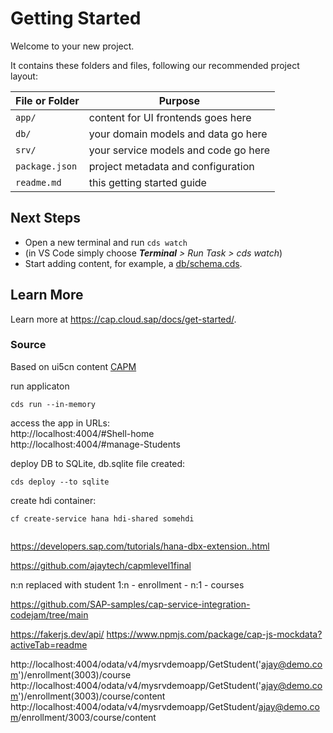 # Getting Started

Welcome to your new project.

It contains these folders and files, following our recommended project layout:

File or Folder | Purpose
---------|----------
`app/` | content for UI frontends goes here
`db/` | your domain models and data go here
`srv/` | your service models and code go here
`package.json` | project metadata and configuration
`readme.md` | this getting started guide


## Next Steps

- Open a new terminal and run `cds watch`
- (in VS Code simply choose _**Terminal** > Run Task > cds watch_)
- Start adding content, for example, a [db/schema.cds](db/schema.cds).


## Learn More

Learn more at https://cap.cloud.sap/docs/get-started/.

### Source
Based on ui5cn content [CAPM](https://www.lab.ui5cn.com/docs/creating-custom-ui5-app)  




run applicaton
```
cds run --in-memory
```

access the app in URLs:  
http://localhost:4004/#Shell-home  
http://localhost:4004/#manage-Students

deploy DB to SQLite, db.sqlite file created:  
```
cds deploy --to sqlite
```

create hdi container:  
```
cf create-service hana hdi-shared somehdi
```

```

```

https://developers.sap.com/tutorials/hana-dbx-extension..html


https://github.com/ajaytech/capmlevel1final

n:n replaced with student 1:n - enrollment - n:1 - courses

https://github.com/SAP-samples/cap-service-integration-codejam/tree/main

https://fakerjs.dev/api/
https://www.npmjs.com/package/cap-js-mockdata?activeTab=readme

http://localhost:4004/odata/v4/mysrvdemoapp/GetStudent('ajay@demo.com')/enrollment(3003)/course
http://localhost:4004/odata/v4/mysrvdemoapp/GetStudent('ajay@demo.com')/enrollment(3003)/course/content
http://localhost:4004/odata/v4/mysrvdemoapp/GetStudent/ajay@demo.com/enrollment/3003/course/content
